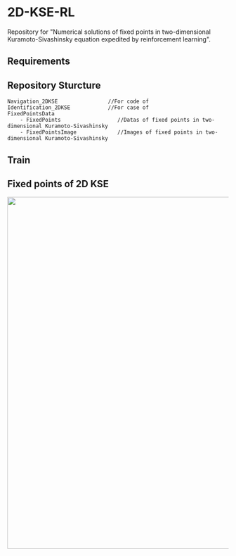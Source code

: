 # 2D-KSE-RL

Repository for "Numerical solutions of fixed points in two-dimensional Kuramoto-Sivashinsky equation expedited by reinforcement learning".

## Requirements



## Repository Sturcture

```
Navigation_2DKSE                //For code of 
Identification_2DKSE            //For case of 
FixedPointsData
    - FixedPoints                  //Datas of fixed points in two-dimensional Kuramoto-Sivashinsky 
    - FixedPointsImage             //Images of fixed points in two-dimensional Kuramoto-Sivashinsky
```

## Train



## Fixed points of 2D KSE


<img src="Result_Presentation\Parameters.png" width="800">
